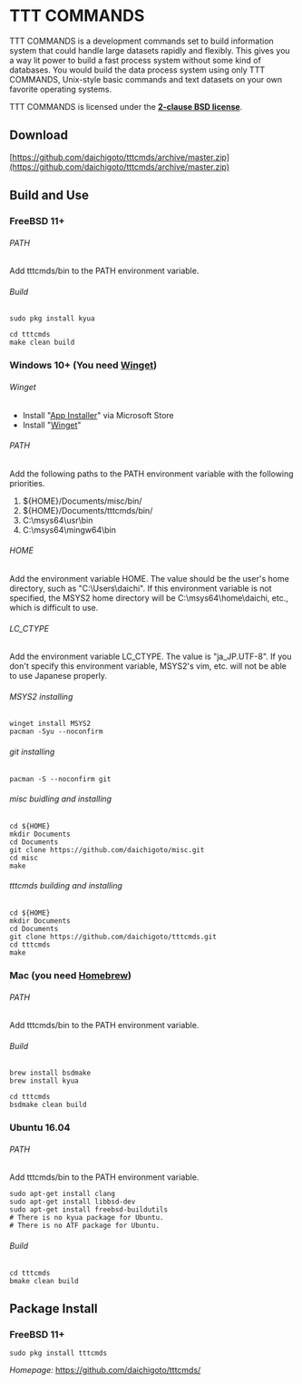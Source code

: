 TTT COMMANDS
============

TTT COMMANDS is a development commands set to build information system
that could handle large datasets rapidly and flexibly. This gives you 
a way lit power to build a fast process system without some kind of 
databases.  You would build the data process system using only TTT 
COMMANDS, Unix-style basic commands and text datasets on your own favorite 
operating systems.

TTT COMMANDS is licensed under the **[2-clause BSD license](LICENSE)**.

Download
--------

[https://github.com/daichigoto/tttcmds/archive/master.zip](https://github.com/daichigoto/tttcmds/archive/master.zip)

Build and Use
-------------

### FreeBSD 11+

###### PATH

Add tttcmds/bin to the PATH environment variable.

###### Build

    sudo pkg install kyua

    cd tttcmds
    make clean build

### Windows 10+ (You need [Winget](https://github.com/microsoft/winget-cli/))

###### Winget

- Install "[App Installer](https://www.microsoft.com/ja-jp/p/%E3%82%A2%E3%83%97%E3%83%AA-%E3%82%A4%E3%83%B3%E3%82%B9%E3%83%88%E3%83%BC%E3%83%A9%E3%83%BC/9nblggh4nns1)" via Microsoft Store
- Install "[Winget](https://github.com/microsoft/winget-cli/releases)"

###### PATH 

Add the following paths to the PATH environment variable with the following priorities.

1. ${HOME}/Documents/misc/bin/
2. ${HOME}/Documents/tttcmds/bin/
3. C:\msys64\usr\bin
4. C:\msys64\mingw64\bin

###### HOME
Add the environment variable HOME. The value should be the user's home directory, such as "C:\Users\daichi". If this environment variable is not specified, the MSYS2 home directory will be C:\msys64\home\daichi, etc., which is difficult to use.

###### LC_CTYPE

Add the environment variable LC_CTYPE. The value is "ja_JP.UTF-8". If you don't specify this environment variable, MSYS2's vim, etc. will not be able to use Japanese properly.

###### MSYS2 installing 

    winget install MSYS2
    pacman -Syu --noconfirm

###### git installing

    pacman -S --noconfirm git

###### misc buidling and installing

    cd ${HOME}
    mkdir Documents
    cd Documents
    git clone https://github.com/daichigoto/misc.git
    cd misc
    make

###### tttcmds building and installing

    cd ${HOME}
    mkdir Documents
    cd Documents
    git clone https://github.com/daichigoto/tttcmds.git
    cd tttcmds
    make 

### Mac (you need [Homebrew](http://brew.sh/))

###### PATH

Add tttcmds/bin to the PATH environment variable.

###### Build

    brew install bsdmake
    brew install kyua

    cd tttcmds
    bsdmake clean build

### Ubuntu 16.04

###### PATH

Add tttcmds/bin to the PATH environment variable.

    sudo apt-get install clang
    sudo apt-get install libbsd-dev
    sudo apt-get install freebsd-buildutils
    # There is no kyua package for Ubuntu.
    # There is no ATF package for Ubuntu.

###### Build

    cd tttcmds
    bmake clean build

Package Install
---------------

### FreeBSD 11+

    sudo pkg install tttcmds

*Homepage:* https://github.com/daichigoto/tttcmds/
